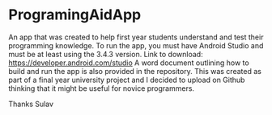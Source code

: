 # ProgramingAidApp
An app that was created to help first year students understand and test their programming knowledge. 
To run the app, you must have Android Studio and must be at least using the 3.4.3 version.
Link to download: https://developer.android.com/studio
A word document outlining how to build and run the app is also provided in the repository.
This was created as part of a final year university project and I decided to upload on Github thinking that it might be useful for novice programmers.

Thanks 
Sulav
